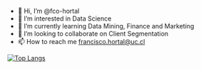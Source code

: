 - 👋 Hi, I’m @fco-hortal
- 👀 I’m interested in Data Science
- 🌱 I’m currently learning Data Mining, Finance and Marketing
- 💞️ I’m looking to collaborate on Client Segmentation
- 📫 How to reach me francisco.hortal@uc.cl

[![Top Langs](https://github-readme-stats.vercel.app/api/top-langs/?username=fco-hortal&layout=compact)](https://github.com/anuraghazra/github-readme-stats)

<!---
fco-hortal/fco-hortal is a ✨ special ✨ repository because its `README.md` (this file) appears on your GitHub profile.
You can click the Preview link to take a look at your changes.
--->
